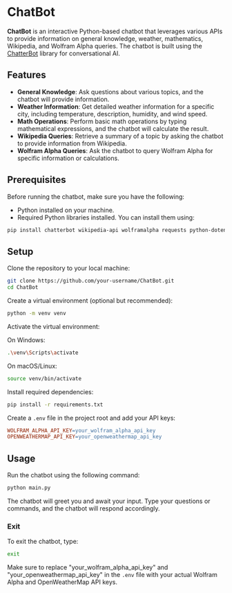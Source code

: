 # ChatBot

**ChatBot** is an interactive Python-based chatbot that leverages various APIs to provide information on general knowledge, weather, mathematics, Wikipedia, and Wolfram Alpha queries. The chatbot is built using the [ChatterBot](https://chatterbot.readthedocs.io/) library for conversational AI.

## Features

- **General Knowledge**: Ask questions about various topics, and the chatbot will provide information.
- **Weather Information**: Get detailed weather information for a specific city, including temperature, description, humidity, and wind speed.
- **Math Operations**: Perform basic math operations by typing mathematical expressions, and the chatbot will calculate the result.
- **Wikipedia Queries**: Retrieve a summary of a topic by asking the chatbot to provide information from Wikipedia.
- **Wolfram Alpha Queries**: Ask the chatbot to query Wolfram Alpha for specific information or calculations.

## Prerequisites

Before running the chatbot, make sure you have the following:

- Python installed on your machine.
- Required Python libraries installed. You can install them using:

```bash
pip install chatterbot wikipedia-api wolframalpha requests python-dotenv
```

## Setup

Clone the repository to your local machine:

```bash
git clone https://github.com/your-username/ChatBot.git
cd ChatBot
```

Create a virtual environment (optional but recommended):

```bash
python -m venv venv
```

Activate the virtual environment:

On Windows:

```bash
.\venv\Scripts\activate
```

On macOS/Linux:

```bash
source venv/bin/activate
```

Install required dependencies:

```bash
pip install -r requirements.txt
```

Create a `.env` file in the project root and add your API keys:

```makefile
WOLFRAM_ALPHA_API_KEY=your_wolfram_alpha_api_key
OPENWEATHERMAP_API_KEY=your_openweathermap_api_key
```

## Usage

Run the chatbot using the following command:

```bash
python main.py
```

The chatbot will greet you and await your input. Type your questions or commands, and the chatbot will respond accordingly.

### Exit

To exit the chatbot, type:

```bash
exit
```

Make sure to replace "your_wolfram_alpha_api_key" and "your_openweathermap_api_key" in the `.env` file with your actual Wolfram Alpha and OpenWeatherMap API keys.

